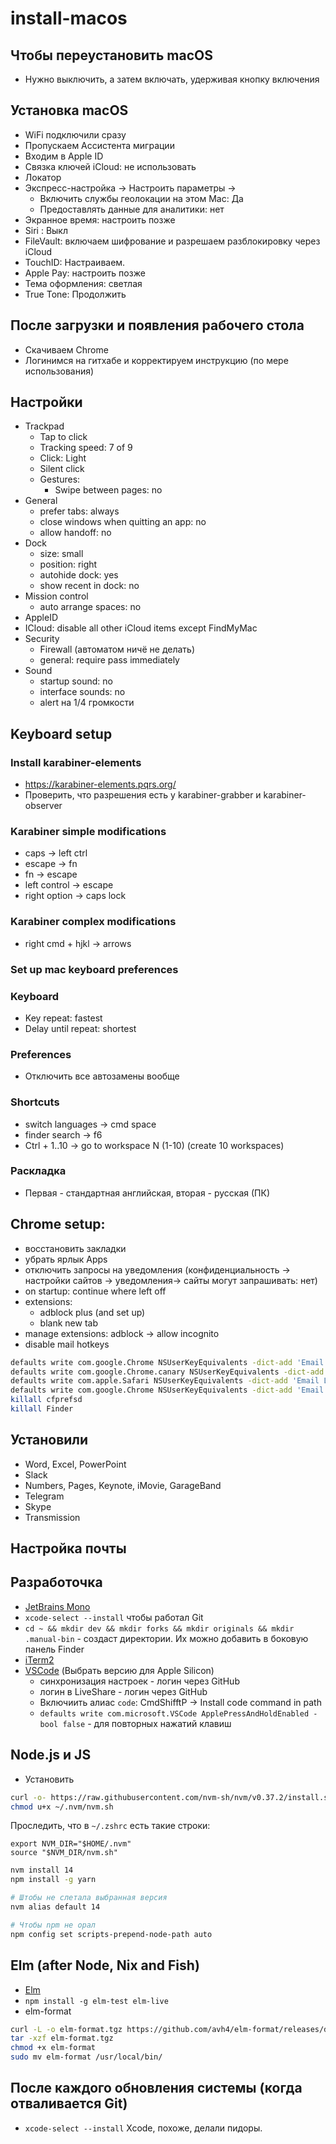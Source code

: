 # install-macos

## Чтобы переустановить macOS
- Нужно выключить, а затем включать, удерживая кнопку включения

## Установка macOS

- WiFi подключили сразу
- Пропускаем Ассистента миграции
- Входим в Apple ID
- Cвязка ключей iCloud: не использовать
- Локатор
- Экспресс-настройка -> Настроить параметры -> 
  - Включить службы геолокации на этом Mac: Да
  - Предоставлять данные для аналитики: нет
- Экранное время: настроить позже
- Siri : Выкл
- FileVault: включаем шифрование и разрешаем разблокировку через iCloud
- TouchID: Настраиваем.
- Apple Pay: настроить позже
- Тема оформления: светлая
- True Tone: Продолжить

## После загрузки и появления рабочего стола
- Скачиваем Chrome
- Логинимся на гитхабе и корректируем инструкцию (по мере использования)

## Настройки
- Trackpad
  - Tap to click
  - Tracking speed: 7 of 9
  - Click: Light
  - Silent click
  - Gestures:
    - Swipe between pages: no
- General
   - prefer tabs: always 
   - close windows when quitting an app: no
   - allow handoff: no
- Dock
   - size: small
   - position: right
   - autohide dock: yes
   - show recent in dock: no
- Mission control
   - auto arrange spaces: no
- AppleID
 - ICloud: disable all other iCloud items except FindMyMac
- Security
  - Firewall (автоматом ничё не делать)
  - general: require pass immediately
- Sound
   - startup sound: no
   - interface sounds: no
   - alert на 1/4 громкости

## Keyboard setup

### Install karabiner-elements
  - https://karabiner-elements.pqrs.org/
  - Проверить, что разрешения есть у karabiner-grabber и karabiner-observer

### Karabiner simple modifications
- caps -> left ctrl
- escape -> fn
- fn -> escape
- left control -> escape
- right option -> caps lock

### Karabiner complex modifications
- right cmd + hjkl -> arrows

### Set up mac keyboard preferences

### Keyboard
- Key repeat: fastest
- Delay until repeat: shortest

### Preferences
- Отключить все автозамены вообще

### Shortcuts
- switch languages -> cmd space
- finder search -> f6
- Ctrl + 1..10 -> go to workspace N (1-10) (create 10 workspaces) 

### Раскладка
- Первая - стандартная английская, вторая - русская (ПК)

## Chrome setup:

- восстановить закладки
- убрать ярлык Apps
- отключить запросы на уведомления (конфиденциальность -> настройки сайтов -> уведомления-> сайты могут запрашивать: нет)
- on startup: continue where left off
- extensions:
   - adblock plus (and set up)
   - blank new tab
- manage extensions: adblock -> allow incognito
- disable mail hotkeys
```sh
defaults write com.google.Chrome NSUserKeyEquivalents -dict-add 'Email Page Location' '\0'
defaults write com.google.Chrome.canary NSUserKeyEquivalents -dict-add 'Email Page Location' '\0'
defaults write com.apple.Safari NSUserKeyEquivalents -dict-add 'Email Link to This Page' '\0' 'Email This Page' '\0'
defaults write com.google.Chrome NSUserKeyEquivalents -dict-add 'Email Page Location' '\0'
killall cfprefsd
killall Finder
```

## Установили
- Word, Excel, PowerPoint
- Slack
- Numbers, Pages, Keynote, iMovie, GarageBand
- Telegram
- Skype
- Transmission

## Настройка почты


## Разработочка

- [JetBrains Mono](https://www.jetbrains.com/lp/mono/)
- `xcode-select --install` чтобы работал Git
- `cd ~ && mkdir dev && mkdir forks && mkdir originals && mkdir .manual-bin` - создаст директории. Их можно добавить в боковую панель Finder
- [iTerm2](https://iterm2.com/)
- [VSCode](https://code.visualstudio.com/#alt-downloads) (Выбрать версию для Apple Silicon)
   - синхронизация настроек - логин через GitHub
   - логин в LiveShare - логин через GitHub
   - Включиить алиас `code`: CmdShifftP -> Install code command in path
   - `defaults write com.microsoft.VSCode ApplePressAndHoldEnabled -bool false` - для повторных нажатий клавиш

## Node.js и JS
- Установить
```sh
curl -o- https://raw.githubusercontent.com/nvm-sh/nvm/v0.37.2/install.sh | bash
chmod u+x ~/.nvm/nvm.sh
```

Проследить, что в `~/.zshrc` есть такие строки:
```
export NVM_DIR="$HOME/.nvm"
source "$NVM_DIR/nvm.sh"
```

```sh
nvm install 14
npm install -g yarn

# Штобы не слетала выбранная версия
nvm alias default 14

# Чтобы npm не орал
npm config set scripts-prepend-node-path auto
```


## Elm (after Node, Nix and Fish)
- [Elm](https://guide.elm-lang.org/install/elm.html)
- `npm install -g elm-test elm-live`
- elm-format
```sh
curl -L -o elm-format.tgz https://github.com/avh4/elm-format/releases/download/0.8.5/elm-format-0.8.5-mac-x64.tgz
tar -xzf elm-format.tgz
chmod +x elm-format
sudo mv elm-format /usr/local/bin/
```

## После каждого обновления системы (когда отваливается Git)

- `xcode-select --install` Xcode, похоже, делали пидоры.

